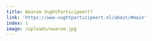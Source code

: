 ```yaml
---
title: Waarom VughtParticipeert?
link: 'https://www.vughtparticipeert.nl/about/#main'
index: 1
image: /uploads/waarom.jpg
---
```


